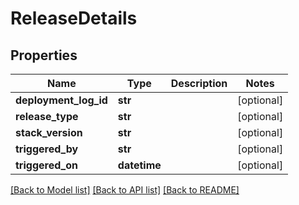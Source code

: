 # ReleaseDetails

## Properties
Name | Type | Description | Notes
------------ | ------------- | ------------- | -------------
**deployment_log_id** | **str** |  | [optional] 
**release_type** | **str** |  | [optional] 
**stack_version** | **str** |  | [optional] 
**triggered_by** | **str** |  | [optional] 
**triggered_on** | **datetime** |  | [optional] 

[[Back to Model list]](../README.md#documentation-for-models) [[Back to API list]](../README.md#documentation-for-api-endpoints) [[Back to README]](../README.md)


